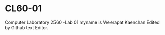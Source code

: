 # CL60-01
Computer Laboratory 2560 -Lab 01
myname is Weerapat Kaenchan
Edited by Github text Editor.
